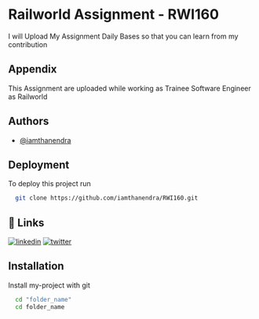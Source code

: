 
# Railworld Assignment - RWI160
I will Upload My Assignment Daily Bases so that you can learn from my contribution




## Appendix

This Assignment are uploaded while working as Trainee Software Engineer as Railworld


## Authors

- [@iamthanendra](https://www.github.com/iamthanendra)


## Deployment

To deploy this project run

```bash
  git clone https://github.com/iamthanendra/RWI160.git
```


## 🔗 Links

[![linkedin](https://img.shields.io/badge/linkedin-0A66C2?style=for-the-badge&logo=linkedin&logoColor=white)](https://www.linkedin.com/in/thanendrakashyap)
[![twitter](https://img.shields.io/badge/twitter-1DA1F2?style=for-the-badge&logo=twitter&logoColor=white)](https://twitter.com/thanendra007)


## Installation

Install my-project with git

```bash
  cd "folder_name"
  cd folder_name
```
    